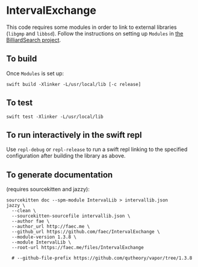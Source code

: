 # IntervalExchange

This code requires some modules in order to link to external libraries
(`libgmp` and `libbsd`). Follow the instructions on setting up `Modules` in
[the BilliardSearch project](https://github.com/faec/BilliardSearch).

## To build

Once `Modules` is set up:

```
swift build -Xlinker -L/usr/local/lib [-c release]
```

## To test

```
swift test -Xlinker -L/usr/local/lib
```

## To run interactively in the swift repl

Use `repl-debug` or `repl-release` to run a swift repl linking to the
specified configuration after building the library as above.

## To generate documentation
(requires sourcekitten and jazzy):

```
sourcekitten doc --spm-module IntervalLib > intervallib.json
jazzy \
  --clean \
  --sourcekitten-sourcefile intervallib.json \
  --author fae \
  --author_url http://faec.me \
  --github_url https://github.com/faec/IntervalExchange \
  --module-version 1.3.8 \
  --module IntervalLib \
  --root-url https://faec.me/files/IntervalExchange

  # --github-file-prefix https://github.com/qutheory/vapor/tree/1.3.8
```
